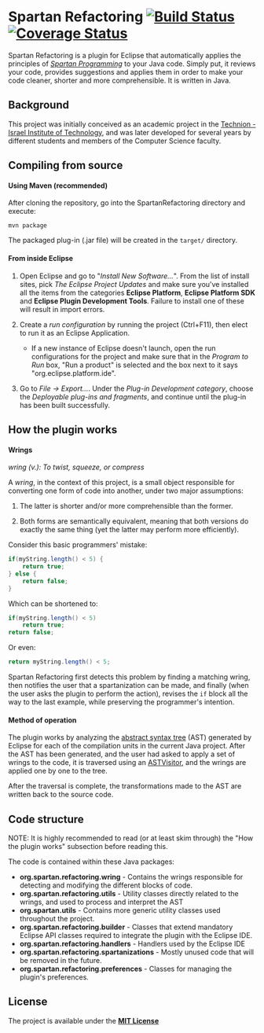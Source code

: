 # Spartan Refactoring [![Build Status](https://travis-ci.org/SpartanRefactoring/spartan-refactoring.svg?branch=master)](https://travis-ci.org/SpartanRefactoring/spartan-refactoring) [![Coverage Status](https://coveralls.io/repos/github/SpartanRefactoring/spartan-refactoring/badge.svg?branch=master)](https://coveralls.io/github/SpartanRefactoring/spartan-refactoring?branch=master)
Spartan Refactoring is a plugin for Eclipse that automatically applies the principles of *[Spartan Programming]* to your Java code. Simply put, it reviews your code, provides suggestions and applies them in order to make your code cleaner, shorter and more comprehensible. It is written in Java.

## Background
This project was initially conceived as an academic project in the [Technion - Israel Institute of Technology], and was later developed for several years by different students and members of the Computer Science faculty.

## Compiling from source
#### Using Maven (recommended)
After cloning the repository, go into the SpartanRefactoring directory and execute:

```
mvn package
```

The packaged plug-in (.jar file) will be created in the `target/` directory.

#### From inside Eclipse

1. Open Eclipse and go to "*Install New Software...*". From the list of install sites, pick *The Eclipse Project Updates* and make sure you've installed all the items from the categories **Eclipse Platform**, **Eclipse Platform SDK** and **Eclipse Plugin Development Tools**. Failure to install one of these will result in import errors.

2. Create a *run configuration* by running the project (Ctrl+F11), then elect to run it as an Eclipse Application.
    * If a new instance of Eclipse doesn't launch, open the run configurations for the project and make sure that in the *Program to Run* box, "Run a product" is selected and the box next to it says "org.eclipse.platform.ide".

3. Go to *File -> Export...*. Under the *Plug-in Development category*, choose the *Deployable plug-ins and fragments*, and continue until the plug-in has been built successfully.

## How the plugin works
#### Wrings
*wring (v.): To twist, squeeze, or compress*

A *wring*, in the context of this project, is a small object responsible for converting one form of code into another, under two major assumptions:

1. The latter is shorter and/or more comprehensible than the former.

2. Both forms are semantically equivalent, meaning that both versions do exactly the same thing (yet the latter may perform more efficiently).

Consider this basic programmers' mistake:
```java
if(myString.length() < 5) {
    return true;
} else {
    return false;
}
```
Which can be shortened to:
```java
if(myString.length() < 5)
    return true;
return false;
```
Or even:
```java
return myString.length() < 5;
```
Spartan Refactoring first detects this problem by finding a matching wring, then notifies the user that a spartanization can be made, and finally (when the user asks the plugin to perform the action), revises the `if` block all the way to the last example, while preserving the programmer's intention.

#### Method of operation
The plugin works by analyzing the [abstract syntax tree] (AST) generated by Eclipse for each of the compilation units in the current Java project. After the AST has been generated, and the user had asked to apply a set of wrings to the code, it is traversed using an [ASTVisitor], and the wrings are applied one by one to the tree.

After the traversal is complete, the transformations made to the AST are written back to the source code.

## Code structure
NOTE: It is highly recommended to read (or at least skim through) the "How the plugin works" subsection before reading this.

The code is contained within these Java packages:
* **org.spartan.refactoring.wring** - Contains the wrings responsible for detecting and modifying the different blocks of code.
* **org.spartan.refactoring.utils** - Utility classes directly related to the wrings, and used to process and interpret the AST
* **org.spartan.utils** - Contains more generic utility classes used throughout the project.
* **org.spartan.refactoring.builder** - Classes that extend mandatory Eclipse API classes required to integrate the plugin with the Eclipse IDE.
* **org.spartan.refactoring.handlers** - Handlers used by the Eclipse IDE
* **org.spartan.refactoring.spartanizations** - Mostly unused code that will be removed in the future.
* **org.spartan.refactoring.preferences** - Classes for managing the plugin's preferences.

## License
The project is available under the **[MIT License]**

[Spartan Programming]: http://blog.codinghorror.com/spartan-programming/
[Technion - Israel Institute of Technology]: http://www.technion.ac.il/en/
[abstract syntax tree]: https://en.wikipedia.org/wiki/Abstract_syntax_tree
[ASTVisitor]: http://help.eclipse.org/mars/index.jsp?topic=%2Forg.eclipse.jdt.doc.isv%2Freference%2Fapi%2Forg%2Feclipse%2Fjdt%2Fcore%2Fdom%2FASTVisitor.html
[MIT License]: https://opensource.org/licenses/MIT
